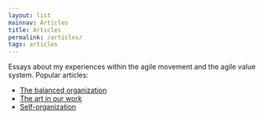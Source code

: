 ```yaml
---
layout: list
mainnav: Articles
title: Articles
permalink: /articles/
tags: articles
---
```

Essays about my experiences within the agile movement and the agile value system. Popular articles:

- [The balanced organization](/articles/balanced-organization/)
- [The art in our work](/articles/art-in-work/)
- [Self-organization](/articles/self-organization/)

